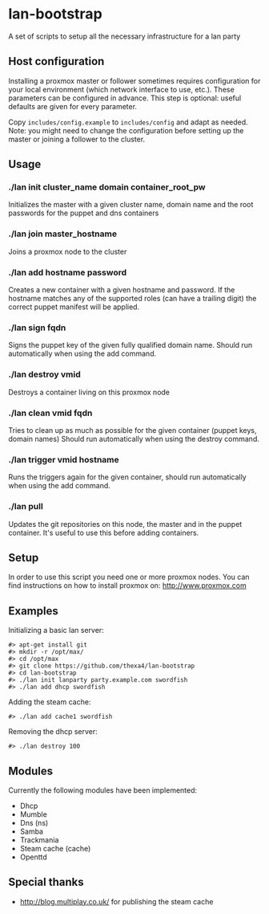 # lan-bootstrap
A set of scripts to setup all the necessary infrastructure for a lan party

## Host configuration
Installing a proxmox master or follower sometimes requires configuration for your local environment (which network interface to use, etc.). These parameters can be configured in advance. This step is optional: useful defaults are given for every parameter.

Copy `includes/config.example` to `includes/config` and adapt as needed. Note: you might need to change the configuration before setting up the master or joining a follower to the cluster.

## Usage
### ./lan init cluster_name domain container_root_pw
Initializes the master with a given cluster name, domain name and the root passwords for
the puppet and dns containers

### ./lan join master_hostname
Joins a proxmox node to the cluster

### ./lan add hostname password
Creates a new container with a given hostname and password.
If the hostname matches any of the supported roles (can have a trailing digit)
the correct puppet manifest will be applied.

### ./lan sign fqdn
Signs the puppet key of the given fully qualified domain name.
Should run automatically when using the add command.

### ./lan destroy vmid
Destroys a container living on this proxmox node

### ./lan clean vmid fqdn
Tries to clean up as much as possible for the given container (puppet keys, domain names)
Should run automatically when using the destroy command.

### ./lan trigger vmid hostname
Runs the triggers again for the given container, should run automatically when using
the add command.

### ./lan pull
Updates the git repositories on this node, the master and in the puppet container.
It's useful to use this before adding containers.

## Setup
In order to use this script you need one or more proxmox nodes. You can find
instructions on how to install proxmox on: http://www.proxmox.com

## Examples
Initializing a basic lan server:

	#> apt-get install git
    #> mkdir -r /opt/max/
    #> cd /opt/max
    #> git clone https://github.com/thexa4/lan-bootstrap
    #> cd lan-bootstrap
    #> ./lan init lanparty party.example.com swordfish
    #> ./lan add dhcp swordfish

Adding the steam cache:

	#> ./lan add cache1 swordfish

Removing the dhcp server:

	#> ./lan destroy 100

## Modules
Currently the following modules have been implemented:

 - Dhcp
 - Mumble
 - Dns (ns)
 - Samba
 - Trackmania
 - Steam cache (cache)
 - Openttd

## Special thanks
 - http://blog.multiplay.co.uk/ for publishing the steam cache
